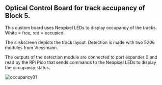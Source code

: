 ## Optical Control Board for track accupancy of Block 5.

This custom board uses Neopixel LEDs to display occupancy of the tracks. White = free, red  = occupied.

The silskscreen depicts the track layout. Detection is made with two 5206 modules from Viessmann. 

The outputs of the detection module are connected to port expander 0 and read by the RPi Pico that sends commands to the Neopixel LEDs to display the occupancy status.

![occupancy01](https://github.com/user-attachments/assets/cf67fe6f-affa-42f7-a174-2cf1cb8f95b5)

